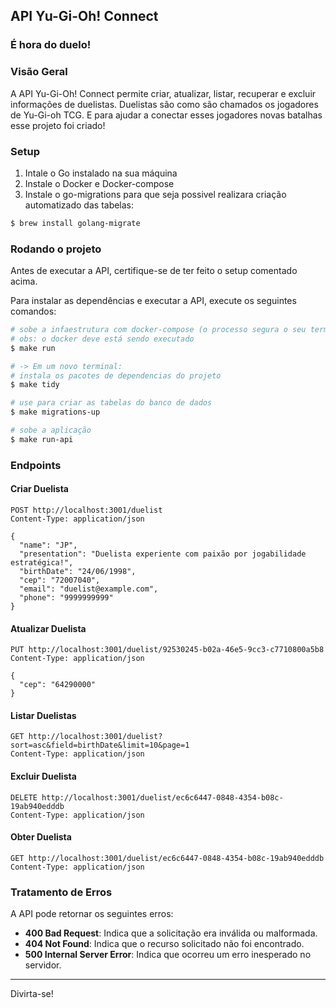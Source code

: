 ## API Yu-Gi-Oh! Connect
### É hora do duelo!

### Visão Geral

A API Yu-Gi-Oh! Connect permite criar, atualizar, listar, recuperar e excluir informações de duelistas.
Duelistas são como são chamados os jogadores de Yu-Gi-oh TCG. E para ajudar a conectar esses jogadores novas batalhas esse projeto foi criado!

### Setup
1. Intale o Go instalado na sua máquina
2. Instale o Docker e Docker-compose 
3. Instale o go-migrations para que seja possivel realizara criação automatizado das tabelas:
```bash
$ brew install golang-migrate
```

### Rodando o projeto

Antes de executar a API, certifique-se de ter feito o setup comentado acima.

Para instalar as dependências e executar a API, execute os seguintes comandos:

```bash
# sobe a infaestrutura com docker-compose (o processo segura o seu terminal)
# obs: o docker deve está sendo executado
$ make run

# -> Em um novo terminal:
# instala os pacotes de dependencias do projeto
$ make tidy

# use para criar as tabelas do banco de dados
$ make migrations-up

# sobe a aplicação
$ make run-api
```

### Endpoints

#### Criar Duelista

```http
POST http://localhost:3001/duelist
Content-Type: application/json

{
  "name": "JP",
  "presentation": "Duelista experiente com paixão por jogabilidade estratégica!",
  "birthDate": "24/06/1998",
  "cep": "72007040",
  "email": "duelist@example.com",
  "phone": "9999999999"
}
```

#### Atualizar Duelista

```http
PUT http://localhost:3001/duelist/92530245-b02a-46e5-9cc3-c7710800a5b8
Content-Type: application/json

{
  "cep": "64290000"
}
```

#### Listar Duelistas

```http
GET http://localhost:3001/duelist?sort=asc&field=birthDate&limit=10&page=1
Content-Type: application/json
```

#### Excluir Duelista

```http
DELETE http://localhost:3001/duelist/ec6c6447-0848-4354-b08c-19ab940edddb
Content-Type: application/json
```

#### Obter Duelista

```http
GET http://localhost:3001/duelist/ec6c6447-0848-4354-b08c-19ab940edddb
Content-Type: application/json
```

### Tratamento de Erros

A API pode retornar os seguintes erros:

- **400 Bad Request**: Indica que a solicitação era inválida ou malformada.
- **404 Not Found**: Indica que o recurso solicitado não foi encontrado.
- **500 Internal Server Error**: Indica que ocorreu um erro inesperado no servidor.

---

Divirta-se!